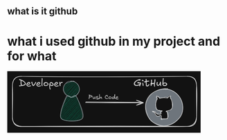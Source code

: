 ## what is it github
# what i used github in my project and for what
![Architecture Diagram](images/dev_to_github.png)
